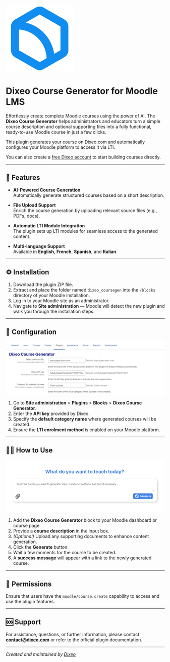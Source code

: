 ![Dixeo logo](pix/dixeo-logo.png)

# Dixeo Course Generator for Moodle LMS

Effortlessly create complete Moodle courses using the power of AI. The **Dixeo Course Generator** helps administrators and educators turn a simple course description and optional supporting files into a fully functional, ready-to-use Moodle course in just a few clicks.

This plugin generates your course on Dixeo.com and automatically configures your Moodle platform to access it via LTI.

You can also create a [free Dixeo account](https://dixeo.com/login/signup.php) to start building courses directly.

---

## 🚀 Features

- **AI-Powered Course Generation**  
  Automatically generate structured courses based on a short description.

- **File Upload Support**  
  Enrich the course generation by uploading relevant source files (e.g., PDFs, docs).

- **Automatic LTI Module Integration**  
  The plugin sets up LTI modules for seamless access to the generated content.

- **Multi-language Support**  
  Available in **English**, **French**, **Spanish**, and **Italian**.

---

## ⚙️ Installation

1. Download the plugin ZIP file.
2. Extract and place the folder named `dixeo_coursegen` into the `/blocks` directory of your Moodle installation.
3. Log in to your Moodle site as an administrator.
4. Navigate to **Site administration** — Moodle will detect the new plugin and walk you through the installation steps.

---

## 🔧 Configuration

![Dixeo settings](pix/dixeo-screen2.png)

1. Go to **Site administration** > **Plugins** > **Blocks** > **Dixeo Course Generator**.
2. Enter the **API key** provided by Dixeo.
3. Specify the **default category name** where generated courses will be created.
4. Ensure the **LTI enrolment method** is enabled on your Moodle platform.

---

## 🧑‍🏫 How to Use

![Dixeo settings](pix/dixeo-screen1.png)

1. Add the **Dixeo Course Generator** block to your Moodle dashboard or course page.
2. Provide a **course description** in the input box.
3. *(Optional)* Upload any supporting documents to enhance content generation.
4. Click the **Generate** button.
5. Wait a few moments for the course to be created.
6. A **success message** will appear with a link to the newly generated course.

---

## 🔐 Permissions

Ensure that users have the `moodle/course:create` capability to access and use the plugin features.

---

## 🆘 Support

For assistance, questions, or further information, please contact **contact@dixeo.com** or refer to the official plugin documentation.

---

*Created and maintained by [Dixeo](https://www.dixeo.com/)*
